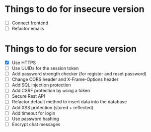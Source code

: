 # Things to do for insecure version

- [ ] Connect frontend
- [ ] Refactor emails

# Things to do for secure version

- [X] Use HTTPS
- [ ] Use UUIDs for the session token
- [ ] Add password strength checker (for register and reset password)
- [ ] Change CORS header and X-Frame-Options header
- [ ] Add SQL injection protection
- [ ] Add CSRF protection by using a token
- [ ] Secure Rest API
- [ ] Refactor default method to insert data into the database
- [ ] Add XSS protection (stored + reflected)
- [ ] Add timeout for login
- [ ] Use password hashing
- [ ] Encrypt chat messages
